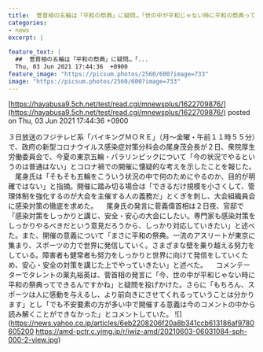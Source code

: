 ```yaml
---
title:  菅首相の五輪は「平和の祭典」に疑問…「世の中が平和じゃない時に平和の祭典ってできるんですかね」  
categories:
- news
excerpt: |
  
feature_text: |
  ##  菅首相の五輪は「平和の祭典」に疑問…「...
  Thu, 03 Jun 2021 17:44:36  +0900
feature_image: "https://picsum.photos/2560/600?image=733"
image: "https://picsum.photos/2560/600?image=733"
---
```


[https://hayabusa9.5ch.net/test/read.cgi/mnewsplus/1622709876/](https://hayabusa9.5ch.net/test/read.cgi/mnewsplus/1622709876/)
posted on Thu, 03 Jun 2021 17:44:36  +0900

<!--more-->

３日放送のフジテレビ系「バイキングＭＯＲＥ」（月〜金曜・午前１１時５５分）で、政府の新型コロナウイルス感染症対策分科会の尾身茂会長が２日、衆院厚生労働委員会で、今夏の東京五輪・パラリンピックについて「今の状況でやるというのは普通はない」とコロナ禍での開催に懐疑的な考えを示したことを報じた。 　尾身氏は「そもそも五輪をこういう状況の中で何のためにやるのか、目的が明確ではない」と指摘。開催に踏み切る場合は「できるだけ規模を小さくして、管理体制を強化するのが大会を主催する人の義務だ」とくぎを刺し、大会組織員会に感染対策の徹底を求めた。 　尾身氏の発言に菅義偉首相は２日夜、官邸で「感染対策をしっかりと講じ、安全・安心の大会にしたい。専門家も感染対策をしっかりやるべきだという意見だろうから、しっかり対応していきたい」と述べた。また、開催の意義について「まさに平和の祭典。一流のアスリートが東京に集まり、スポーツの力で世界に発信していく。さまざまな壁を乗り越える努力をしている。障害者も健常者も努力をしっかりと世界に向けて発信をしていくため、安心・安全の対策を講じた上でやっていきたい」と述べた。 　コメンテーターでタレントの薬丸裕英は、菅首相の発言に「今、世の中が平和じゃない時に平和の祭典ってできるんですかね」と疑問を投げかけた。さらに「もちろん、スポーツは人に感動を与えるし、より前向きにさせてくれるっていうことは分かります」とし「でも不安要素の方が多い中で開催する意義は今のコメントの中から読み解くことができなかった」とコメントしていた。 ![](https://news.yahoo.co.jp/articles/6eb2208206f20a8b341ccb613186af9780605200 https://amd-pctr.c.yimg.jp/r/iwiz-amd/20210603-06031084-sph-000-2-view.jpg)
